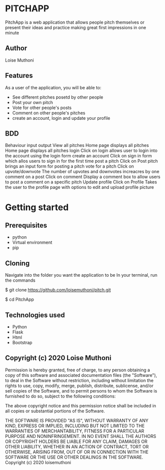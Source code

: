 # PITCHAPP
PitchApp is a web application that allows people pitch themselves or present their ideas and practice making great first impressions in one minute

## Author
Loise Muthoni

## Features
As a user of the application, you will be able to:

- See different pitches posetd by other people
- Post your own pitch
- Vote for other people's posts
- Comment on other people's pitches
- create an account, login and update your profile
## BDD
Behaviour	input	output
View all pitches	Home page displays all pitches	Home page displays all pitches
login	Click on login	allows user to login into the account using the login form
create an account	Click on sign in	form which allos users to sign in for the first time
post a pitch	Click on Post pitch	brings an input form for posting a pitch
vote for a pitch	Click on upvote/downvote	The number of upvotes and downvotes increacres by one
comment on a post	Click on comment	Display a comment box to allow users to post a comment on a specific pitch
Update profile	Click on Profile	Takes the user to the profile page with options to edit and upload profile picture

# Getting started

## Prerequisites
- python
- Virtual environment
- pip
## Cloning
Navigate into the folder you want the application to be In your terminal, run the commands

$ git clone https://github.com/loisemuthoni/pitch.git

$ cd PitchApp

## Technologies used
- Python 
- Flask 
- Html 
- Bootstrap

## Copyright (c) 2020 Loise Muthoni
Permission is hereby granted, free of charge, to any person obtaining a copy of this software and associated documentation files (the "Software"), to deal in the Software without restriction, including without limitation the rights to use, copy, modify, merge, publish, distribute, sublicense, and/or sell copies of the Software, and to permit persons to whom the Software is furnished to do so, subject to the following conditions:

The above copyright notice and this permission notice shall be included in all copies or substantial portions of the Software.

THE SOFTWARE IS PROVIDED "AS IS", WITHOUT WARRANTY OF ANY KIND, EXPRESS OR IMPLIED, INCLUDING BUT NOT LIMITED TO THE WARRANTIES OF MERCHANTABILITY, FITNESS FOR A PARTICULAR PURPOSE AND NONINFRINGEMENT. IN NO EVENT SHALL THE AUTHORS OR COPYRIGHT HOLDERS BE LIABLE FOR ANY CLAIM, DAMAGES OR OTHER LIABILITY, WHETHER IN AN ACTION OF CONTRACT, TORT OR OTHERWISE, ARISING FROM, OUT OF OR IN CONNECTION WITH THE SOFTWARE OR THE USE OR OTHER DEALINGS IN THE SOFTWARE. Copyright (c) 2020 loisemuthoni